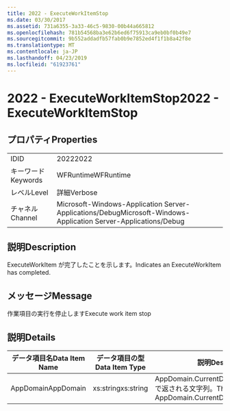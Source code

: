 ```yaml
---
title: 2022 - ExecuteWorkItemStop
ms.date: 03/30/2017
ms.assetid: 731a6355-3a33-46c5-9830-00b44a665812
ms.openlocfilehash: 781b54568ba3e62b6ed6f75913ca9eb0bf0b49e7
ms.sourcegitcommit: 9b552addadfb57fab0b9e7852ed4f1f1b8a42f8e
ms.translationtype: MT
ms.contentlocale: ja-JP
ms.lasthandoff: 04/23/2019
ms.locfileid: "61923761"
---
```

# <a name="2022---executeworkitemstop"></a><span data-ttu-id="58f72-102">2022 - ExecuteWorkItemStop</span><span class="sxs-lookup"><span data-stu-id="58f72-102">2022 - ExecuteWorkItemStop</span></span>
## <a name="properties"></a><span data-ttu-id="58f72-103">プロパティ</span><span class="sxs-lookup"><span data-stu-id="58f72-103">Properties</span></span>  
  
|||  
|-|-|  
|<span data-ttu-id="58f72-104">ID</span><span class="sxs-lookup"><span data-stu-id="58f72-104">ID</span></span>|<span data-ttu-id="58f72-105">2022</span><span class="sxs-lookup"><span data-stu-id="58f72-105">2022</span></span>|  
|<span data-ttu-id="58f72-106">キーワード</span><span class="sxs-lookup"><span data-stu-id="58f72-106">Keywords</span></span>|<span data-ttu-id="58f72-107">WFRuntime</span><span class="sxs-lookup"><span data-stu-id="58f72-107">WFRuntime</span></span>|  
|<span data-ttu-id="58f72-108">レベル</span><span class="sxs-lookup"><span data-stu-id="58f72-108">Level</span></span>|<span data-ttu-id="58f72-109">詳細</span><span class="sxs-lookup"><span data-stu-id="58f72-109">Verbose</span></span>|  
|<span data-ttu-id="58f72-110">チャネル</span><span class="sxs-lookup"><span data-stu-id="58f72-110">Channel</span></span>|<span data-ttu-id="58f72-111">Microsoft-Windows-Application Server-Applications/Debug</span><span class="sxs-lookup"><span data-stu-id="58f72-111">Microsoft-Windows-Application Server-Applications/Debug</span></span>|  
  
## <a name="description"></a><span data-ttu-id="58f72-112">説明</span><span class="sxs-lookup"><span data-stu-id="58f72-112">Description</span></span>  
 <span data-ttu-id="58f72-113">ExecuteWorkItem が完了したことを示します。</span><span class="sxs-lookup"><span data-stu-id="58f72-113">Indicates an ExecuteWorkItem has completed.</span></span>  
  
## <a name="message"></a><span data-ttu-id="58f72-114">メッセージ</span><span class="sxs-lookup"><span data-stu-id="58f72-114">Message</span></span>  
 <span data-ttu-id="58f72-115">作業項目の実行を停止します</span><span class="sxs-lookup"><span data-stu-id="58f72-115">Execute work item stop</span></span>  
  
## <a name="details"></a><span data-ttu-id="58f72-116">説明</span><span class="sxs-lookup"><span data-stu-id="58f72-116">Details</span></span>  
  
|<span data-ttu-id="58f72-117">データ項目名</span><span class="sxs-lookup"><span data-stu-id="58f72-117">Data Item Name</span></span>|<span data-ttu-id="58f72-118">データ項目の型</span><span class="sxs-lookup"><span data-stu-id="58f72-118">Data Item Type</span></span>|<span data-ttu-id="58f72-119">説明</span><span class="sxs-lookup"><span data-stu-id="58f72-119">Description</span></span>|  
|--------------------|--------------------|-----------------|  
|<span data-ttu-id="58f72-120">AppDomain</span><span class="sxs-lookup"><span data-stu-id="58f72-120">AppDomain</span></span>|<span data-ttu-id="58f72-121">xs:string</span><span class="sxs-lookup"><span data-stu-id="58f72-121">xs:string</span></span>|<span data-ttu-id="58f72-122">AppDomain.CurrentDomain.FriendlyName で返される文字列。</span><span class="sxs-lookup"><span data-stu-id="58f72-122">The string returned by AppDomain.CurrentDomain.FriendlyName.</span></span>|
